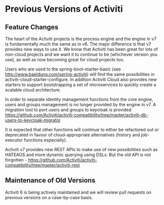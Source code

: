 # Previous Versions of Activiti

## Feature Changes

The heart of the Activiti projects is the process engine and the engine in v7 is fundamentally much the same as in v6. The major difference is that v7 provides new ways to use it. We know that Activiti has been great for lots of non-cloud projects and we want it to continue to be (whichever version you use), as well as now becoming great for cloud projects too.

Users who are used to the spring-boot-starter-basic (see http://www.baeldung.com/spring-activiti) will find the same possibilities in activiti-cloud-starter-configure. In addition Activiti Cloud also provides new starters to support bootstrapping a set of microservices to quickly create a scalable cloud architecture.

In order to separate identity management functions from the core engine, users and groups management is no longer provided by the engine in v7. A migration tool to port users and groups to keycloak is provided https://github.com/Activiti/activiti-compatibility/tree/master/activiti-db-users-to-keycloak-migrator

It is expected that other functions will continue to either be refactored out or deprecated in favour of cloud-appropriate alternatives (history and job-executor functions especially).

Activiti v7 provides new REST APIs to make use of new possibilities such as HATEAOS and more dynamic querying using DSLs. But the old API is not forgotten - https://github.com/Activiti/activiti-compatibility/tree/master/activiti-rest

## Maintenance of Old Versions

Activiti 6 is being actively maintained and we will review pull requests on previous versions on a case-by-case basis.
